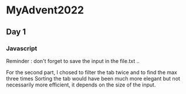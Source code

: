 # MyAdvent2022

## Day 1

### Javascript

Reminder : don't forget to save the input in the file.txt ..

For the second part, I chosed to filter the tab twice and to find the max three times
Sorting the tab would have been much more elegant but not necessarily more efficient, it depends on the size of the input.
